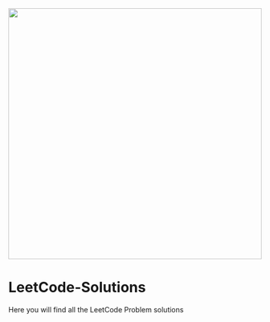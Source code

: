 <img src="https://cdn.cdo.mit.edu/wp-content/uploads/sites/67/2021/01/0_zuhXdNAIUoxEem4-.png" style="height: 500px; width: 100%">

# LeetCode-Solutions

Here you will find all the LeetCode Problem solutions
